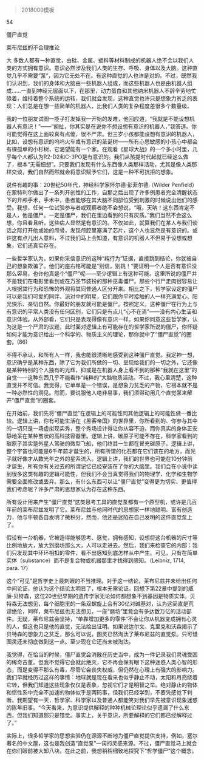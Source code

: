 # 
> 2018000模板


54

僵尸直觉

莱布尼兹的不合理推论


大 多数人都有一种直觉，由硅、金属、塑料等材料制成的机器人绝不会以我们人类的方式拥有意识。意识必然涉及我们人类的生存、呼吸、身体以及大脑。这种直觉几乎不需要“泵”，因为它无处不在。有这种直觉的人也许是对的。不过，既然我们认识到，我们的身体和大脑由一些机器人组成，而这些机器人也是由机器人组成……一直到神经元层面以下，在那里，动力蛋白和其他纳米机器人不辞辛劳地忙碌着，维持着整个系统的运转，我们就会发现，这种直觉也许只是想象力贫乏的表现：人们总是在想一些简单的机器人，比我们人类的复杂程度差很多个数量级。

我的一位朋友试图一揽子打发掉我一开始的发难，他回应道，“我就是不能设想机器人有意识！”——“胡扯，你其实是在说你不想设想有意识的机器人，”我答道。你可能觉得在这上面较真有点傻，很不严肃。但三岁小孩都能设想有意识的机器人，比如，设想有意识的呜呜火车或有意识的圣诞树——所有心思敏感的小孩心中都会有棵孤单的小杉树，它渴望能有一个家。在观看《星球大战》的一个多小时里，几乎每个人都认为R2-D2和C-3PO是有意识的。我们从孩提时代起就已经这么做了，根本“无需细想”。只要我们发现有什么东西像人类那样活动，尤其是像人类那样交谈，我们自然而然就会将意识赋予它们，这是一种不可抗拒的想象。

说件有趣的事：20世纪50年代，神经科学家怀尔德·彭菲尔德（Wilder Penfield）在蒙特利尔做出了一系列开创性的工作，自那之后出现了许多例患者完全清醒状态下的开颅手术，手术中，患者能够在其大脑不同部位受到刺激的时候说出他们的感受。我想，任何一位试验参与者或观察者绝不会想说，“哦，天呐！这东西肯定不是人，他是僵尸。一定是僵尸，我们在里边看到的只有灰质。”我们当然不会这么想，你且看且听，这些病人显然是有意识的。不仅如此，就算我们在某人与我们谈话之际打开他或她的颅骨，发现颅腔里塞满了芯片，这个人也显然是有意识的。或许这有点儿出人意料，不过我们马上会知道，有意识的机器人不但易于设想或想象，它们还真实存在。

一些哲学家认为，如果你采信意识的这种“纯行为”证据，直接跳到结论，你就被自己的想象欺骗了。他们的座右铭可能是“别信，别跳！”要证明一个人是否有意识没那么容易，也许他真是个“僵尸”呢——至少逻辑上有这种可能。这里所说的僵尸并不是我们在电影里看到或在万圣节装扮的那种巫毒僵尸。那些个行尸走肉很容易让人根据其行为和恐怖的外观将其同普通人区分开来。相比之下，哲学家设定的僵尸可以是我们可爱的同伴、派对中的明星，它们跟你平时接触的人一样充满爱心、阳光快乐、亲切自然。你最好的朋友就可能是僵尸。按照定义，这种僵尸在行为上与有意识的平常人类没有任何区别，它们只是有点儿“心不在焉”——没有内心生活和意识体验。从外部看，它们只是表现得像有意识一样。如果你同意这些哲学家，认为这是一个严肃的议题，此时面对逻辑上有可能存在的哲学家所说的僵尸，你怀疑如何才能为意识给出一个科学的、物质主义的理论，那你就中了“僵尸直觉”的圈套。(86)

不得不承认，和所有人一样，我也能很清晰地感受到这种僵尸直觉。我定神一想，意识确乎是某种东西，除了它为我们所做的一切、呈现给我们的一切之外，它还像是某种特别的个人独有的光辉，抑或是在机器人身上看不到的那种“我就在这里”的自觉——这种东西几乎不能看作“纯粹的”大脑物质活动。不过，我心里清楚，这种直觉并不可信。我觉得，它单单是一个错误，是想象力贫乏的产物，它根本就不是一种必然性的洞见。然而，要说服他人绝非易事，我们须得动用几个直觉泵来解开“僵尸直觉”的圈套。

在开始前，我们先将“僵尸直觉”在逻辑上的可能性同其他逻辑上的可能性做一番比较。逻辑上讲，你有可能生活在《黑客帝国》的世界里，你所看到的、你参与其中的一切只是一场虚拟现实秀，整个秀场设计得让你从容不迫，而你真实的身体正安静地呆在某种茧状的高科技容器里。逻辑上讲，碳原子可能不存在，科学家看到的碳原子其实是外星人驾驶的微型飞船，他们终其一生都在冒充碳原子。逻辑上讲，整个宇宙也可能是6千年前才诞生的，所有所谓的化石都在它们该在的地方，而光子就好像才从数光年之外的星系流入。逻辑上讲，我们的世界也可能在10分钟前才诞生，所有你有关过去的所谓记忆已经安装在了你的大脑里。我们会在小说中读到很多这类有趣的逻辑可能性，但我们不会当真觉得我们的物理学、化学和生物学需要全面修改或丢弃。那么，有什么东西可以让“僵尸直觉”变得更为切实、更值得我们考虑呢？许多严肃的思想家认为存在这种东西。

所有设计用来产生“僵尸直觉”这类思考工具的直觉泵都有一个原型机，或许是几百年前的莱布尼兹发明了它。莱布尼兹与他同时代的思想家一样地聪明、富有创造力，他与牛顿各自发明了微积分，然而，他还是迷陷在自己发明的这件直觉泵上了。

假设有一台机器，它被造得能够思考、感觉，拥有感知，设想将这台机器的尺寸等比例地放大，放大到磨坊那么大，人可以走进去。然后，我们来检查它的内部：我们只发现其中环环相扣的零件，看不出感知到底怎样从中产生。可见，只有在简单实体（substance）而不是复合物或机器那里才找得到感知。（Leibniz, 1714, para. 17）



这个“可见”是哲学史上最刺眼的不当推理。对于这一结论，莱布尼兹并未给出任何中间论证，他认为这个结论太明显了，根本无需论证。回想下第22章中提到的威廉·贝特森，这位20世纪早期的遗传学家无论如何都想象不到基因是物质实体。贝特森无法想见，每个细胞里的一条双螺旋上会有30亿对碱基对，认为这简直是荒谬绝伦，同样，莱布尼兹也无法想见，一座“磨坊”里竟会有多达数万亿的活动部件。无疑，莱布尼兹会坚持，“单靠增加更多的零件”不会让你从机器变成拥有心灵的人，但这也只是他的直觉，无法给出证明。如果说达尔文、克里克和沃森揭示了贝特森的想象力之贫乏，那么可以说，图灵已然淘汰了莱布尼兹的直觉泵。只可惜图灵还未彻底做到这一点。至少现在它还尚未被淘汰。

我觉得，在恰当的时候，僵尸直觉会消散在历史当中，成为一件记录我们灵魂受困的稀奇古董。但我不觉得它会就此绝灭，它不再会保有眼下这种迷惑人类心智的形态，而是变得不那么有毒，尽管它会丧失权威，但仍然在心理上有强大的影响力。我们早就经历过这样的事情：地球就是现在看来也似乎静止不动，太阳和月亮绕着它转，但我们知道这些现象仅仅是表象，忽视它们才是明智之举。绝对静止的物体和惯性系中完全不加速的物体似乎是两码事，但我们已经学到，不要凭感觉下判断。我期望有一天，哲学家、科学家以及普通人都能笑对我们早先被意识现象迷惑的陈年旧事。“今天看来，为意识提供解释的种种机械论理论似乎遗漏了什么东西，但我们知道那只是错觉。事实上，关于意识，所要解释的它们都已经解释过了。”

实际上，很多哲学家的思想实验仍在源源不断地为僵尸直觉提供支持，例如，塞尔著名的中文屋，这也是我创造“直觉泵”一词的灵感来源。不过，僵尸直觉马上就会在你们眼前被大卸八块。在此之前，我想稍稍细致地探究下“哲学僵尸”这个概念。



